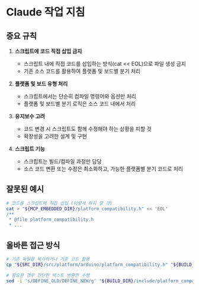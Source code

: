 # Claude 작업 지침

## 중요 규칙

1. **스크립트에 코드 직접 삽입 금지**
   - 스크립트 내에 직접 코드를 삽입하는 방식(cat << EOL)으로 파일 생성 금지
   - 기존 소스 코드를 활용하여 플랫폼 및 보드별 분기 처리

2. **플랫폼 및 보드 유형 처리**
   - 스크립트에서는 단순히 컴파일 명령어와 옵션만 처리
   - 플랫폼 및 보드별 분기 로직은 소스 코드 내에서 처리

3. **유지보수 고려**
   - 코드 변경 시 스크립트도 함께 수정해야 하는 상황을 피할 것
   - 확장성을 고려한 설계 및 구현

4. **스크립트 기능**
   - 스크립트는 빌드/컴파일 과정만 담당
   - 소스 코드 변환 또는 수정은 최소화하고, 가능한 플랫폼별 분기 코드로 처리

## 잘못된 예시

```bash
# 코드를 스크립트에 직접 삽입 (이렇게 하지 말 것)
cat > "${MCP_EMBEDDED_DIR}/platform_compatibility.h" << 'EOL'
/**
 * @file platform_compatibility.h
 * ...
```

## 올바른 접근 방식

```bash
# 기존 파일을 복사하거나 기존 코드 활용
cp "${SRC_DIR}/src/platform/arduino/platform_compatibility.h" "${BUILD_DIR}/include/"

# 필요한 경우 간단한 텍스트 변환만 수행
sed -i 's/DEFINE_OLD/DEFINE_NEW/g' "${BUILD_DIR}/include/platform_compatibility.h"
```